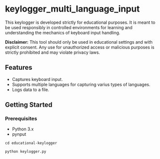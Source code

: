 # keylogger_multi_language_input

This keylogger is developed strictly for educational purposes. It is meant to be used responsibly in controlled environments for learning and understanding the mechanics of keyboard input handling.

**Disclaimer:** This tool should only be used in educational settings and with explicit consent. Any use for unauthorized access or malicious purposes is strictly prohibited and may violate privacy laws.

## Features

- Captures keyboard input.
- Supports multiple languages for capturing varius types of languages.
- Logs data to a file.

## Getting Started

### Prerequisites

- Python 3.x
- pynput

``` cd educational-keylogger ```

``` python keylogger.py ```


